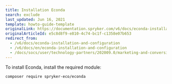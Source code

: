 ```yaml
---
title: Installation Econda
search: exclude
last_updated: Jun 16, 2021
template: howto-guide-template
originalLink: https://documentation.spryker.com/v6/docs/econda-installation-and-configuration
originalArticleId: e5c8d8f9-e810-4c74-bc1f-c1358e07b653
redirect_from:
  - /v6/docs/econda-installation-and-configuration
  - /v6/docs/en/econda-installation-and-configuration
  - /docs/socs/user/technology-partners/202009.0/marketing-and-conversion/personalization-and-cross-selling/econda/econda-installation-and-configuration.html
---
```


To install Econda, install the required module:

```bash
composer require spryker-eco/econda
```
